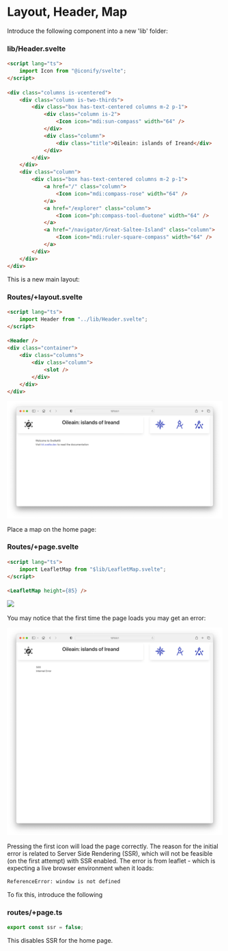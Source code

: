 # Layout, Header, Map

Introduce the following component into a new 'lib' folder:

### lib/Header.svelte

~~~html
<script lang="ts">
	import Icon from "@iconify/svelte";
</script>

<div class="columns is-vcentered">
	<div class="column is-two-thirds">
		<div class="box has-text-centered columns m-2 p-1">
			<div class="column is-2">
				<Icon icon="mdi:sun-compass" width="64" />
			</div>
			<div class="column">
				<div class="title">Oileain: islands of Ireand</div>
			</div>
		</div>
	</div>
	<div class="column">
		<div class="box has-text-centered columns m-2 p-1">
			<a href="/" class="column">
				<Icon icon="mdi:compass-rose" width="64" />
			</a>
			<a href="/explorer" class="column">
				<Icon icon="ph:compass-tool-duotone" width="64" />
			</a>
			<a href="/navigator/Great-Saltee-Island" class="column">
				<Icon icon="mdi:ruler-square-compass" width="64" />
			</a>
		</div>
	</div>
</div>
~~~

This is a new main layout:

### Routes/+layout.svelte

~~~html
<script lang="ts">
	import Header from "../lib/Header.svelte";
</script>

<Header />
<div class="container">
	<div class="columns">
		<div class="column">
			<slot />
		</div>
	</div>
</div>
~~~

![](img/01.png)

Place a map on the home page:

### Routes/+page.svelte

~~~html
<script lang="ts">
	import LeafletMap from "$lib/LeafletMap.svelte";
</script>

<LeafletMap height={85} />
~~~

![](img/02.png)

You may notice that the first time the page loads you may get an error:

![](img/04.png)

Pressing the first icon will load the page correctly. The reason for the initial error is related to Server Side Rendering (SSR), which will not be feasible (on the first attempt) with SSR enabled. The error is from leaflet - which is expecting a live browser environment when it loads:

~~~bash
ReferenceError: window is not defined
~~~

To fix this, introduce the following

### routes/+page.ts

~~~typescript
export const ssr = false;
~~~

This disables SSR for the home page.